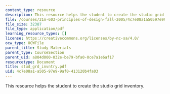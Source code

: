 ```yaml
---
content_type: resource
description: This resource helps the student to create the studio grid inventory.
file: /courses/21m-603-principles-of-design-fall-2005/4c7e08a1a50597e99af0413120b4fa03_stud_grd_invntry.pdf
file_size: 32387
file_type: application/pdf
learning_resource_types: []
license: https://creativecommons.org/licenses/by-nc-sa/4.0/
ocw_type: OCWFile
parent_title: Study Materials
parent_type: CourseSection
parent_uid: a804d000-032e-be79-bfa0-0ce7a1e6af17
resourcetype: Document
title: stud_grd_invntry.pdf
uid: 4c7e08a1-a505-97e9-9af0-413120b4fa03
---
```

This resource helps the student to create the studio grid inventory.
